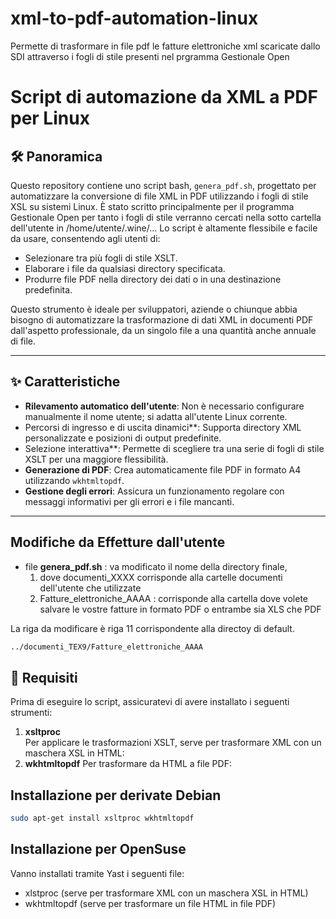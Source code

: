 # xml-to-pdf-automation-linux
Permette di trasformare in file pdf le fatture elettroniche xml scaricate dallo SDI attraverso i fogli di stile presenti nel prgramma Gestionale Open

# Script di automazione da XML a PDF per Linux

## 🛠️ Panoramica

Questo repository contiene uno script bash, `genera_pdf.sh`, progettato per automatizzare la conversione di file XML in PDF utilizzando i fogli di stile XSL su sistemi Linux. È stato scritto principalmente per il programma Gestionale Open per tanto i fogli di stile verranno cercati nella sotto cartella dell'utente in /home/utente/.wine/... Lo script è altamente flessibile e facile da usare, consentendo agli utenti di:

- Selezionare tra più fogli di stile XSLT.
- Elaborare i file da qualsiasi directory specificata.
- Produrre file PDF nella directory dei dati o in una destinazione predefinita.

Questo strumento è ideale per sviluppatori, aziende o chiunque abbia bisogno di automatizzare la trasformazione di dati XML in documenti PDF dall'aspetto professionale, da un singolo file a una quantità anche annuale di file.

---

## ✨ Caratteristiche

- **Rilevamento automatico dell'utente**: Non è necessario configurare manualmente il nome utente; si adatta all'utente Linux corrente.
- Percorsi di ingresso e di uscita dinamici**: Supporta directory XML personalizzate e posizioni di output predefinite.
- Selezione interattiva**: Permette di scegliere tra una serie di fogli di stile XSLT per una maggiore flessibilità.
- **Generazione di PDF**: Crea automaticamente file PDF in formato A4 utilizzando `wkhtmltopdf`.
- **Gestione degli errori**: Assicura un funzionamento regolare con messaggi informativi per gli errori e i file mancanti.

---
## Modifiche da Effetture dall'utente
- file **genera_pdf.sh** : va modificato il nome della directory finale,
     1. dove documenti_XXXX corrisponde alla cartelle documenti dell'utente che utilizzate
     2. Fatture_elettroniche_AAAA : corrisponde alla cartella dove volete salvare le vostre fatture in formato PDF o entrambe sia XLS che PDF

La riga da modificare è riga 11 corrispondente alla directoy di default.
  ```bash
  ../documenti_TEX9/Fatture_elettroniche_AAAA
  ```

## 🚀 Requisiti

Prima di eseguire lo script, assicuratevi di avere installato i seguenti strumenti:

1. **xsltproc**  
   Per applicare le trasformazioni XSLT, serve per trasformare  XML con un maschera XSL in HTML:
2. **wkhtmltopdf**
   Per trasformare da HTML a file PDF:

## Installazione per derivate Debian
   ```bash
   sudo apt-get install xsltproc wkhtmltopdf
```

## Installazione per OpenSuse

Vanno installati tramite Yast i seguenti file:
- xlstproc (serve per trasformare  XML con un maschera XSL in HTML)
- wkhtmltopdf (serve per trasformare un file HTML in file PDF)
